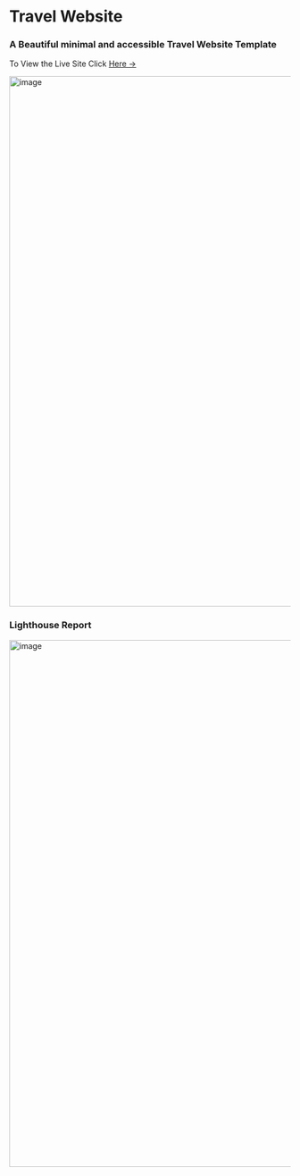 <h1>Travel Website</h1>
<h3>A Beautiful minimal and accessible Travel Website Template</h3>
<p>To View the Live Site Click <a href="https://651d196b2135882251ed9053--subtle-caramel-0eac21.netlify.app/">Here →</a></p>
<img width="948" alt="image" src="https://github.com/Muhammad-Taha-Baig/Travel-Website/assets/145540258/b1eadcf1-a280-4e48-8169-2b5d42835a29">
<h3>Lighthouse Report</h3>
<img width="942" alt="image" src="https://github.com/Muhammad-Taha-Baig/Travel-Website/assets/145540258/3138286c-41d3-4b78-aa0d-59a7f60d7f69">
